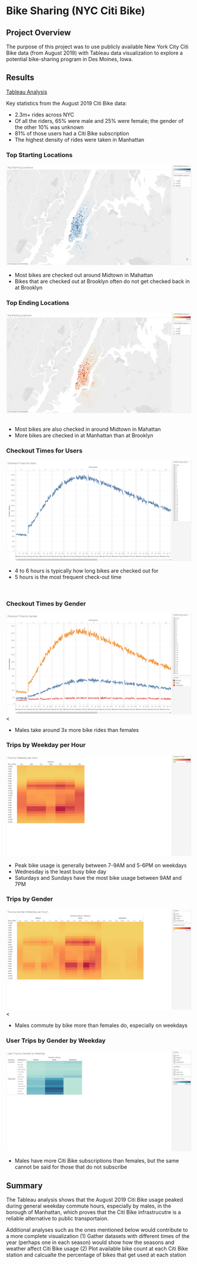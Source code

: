 # Bike Sharing (NYC Citi Bike)

## Project Overview
The purpose of this project was to use publicly available New York City Citi Bike data (from August 2019) with Tableau data visualization to explore a potential bike-sharing program in Des Moines, Iowa.<br/>

## Results
[Tableau Analysis](https://public.tableau.com/app/profile/stephen.tan2882/viz/NYCCitiBikeStory_16277767860180/NewYorkCityCitiBikeStory?publish=yes)

Key statistics from the August 2019 Citi Bike data:
- 2.3m+ rides across NYC
- Of all the riders, 65% were male and 25% were female; the gender of the other 10% was unknown
- 81% of those users had a Citi Bike subscription
- The highest density of rides were taken in Manhattan

### Top Starting Locations
![Top Starting Locations](Images/Top-Starting-Locations.png)
</br>
- Most bikes are checked out around Midtown in Mahattan
- Bikes that are checked out at Brooklyn often do not get checked back in at Brooklyn

### Top Ending Locations
![Top Ending Locations](Images/Top-Ending-Locations.png)</br>
</br>
- Most bikes are also checked in around Midtown in Mahattan
- More bikes are checked in at Manhattan than at Brooklyn

### Checkout Times for Users
![Checkout Times for Users](Images/Checkout-Times-for-Users.png)
</br>
- 4 to 6 hours is typically how long bikes are checked out for
- 5 hours is the most frequent check-out time
</br>

### Checkout Times by Gender
![Checkout Times by Gender](Images/Checkout-Times-by-Gender.png)<
</br>
- Males take around 3x more bike rides than females

### Trips by Weekday per Hour
![Trips by Weekday per Hour](Images/Trips-by-Weekday-per-Hour.png)
</br>
- Peak bike usage is generally between 7-9AM and 5-6PM on weekdays
- Wednesday is the least busy bike day
- Saturdays and Sundays have the most bike usage between 9AM and 7PM

### Trips by Gender
![Trips by Gender](Images/Trips-by-Gender-Weekday-per-Hour.png)<
</br>
- Males commute by bike more than females do, especially on weekdays

### User Trips by Gender by Weekday
![User Trips by Gender by Weekday](Images/User-Trips-by-Gender-by-Weekday.png)
</br>
- Males have more Citi Bike subscriptions than females, but the same cannot be said for those that do not subscribe

## Summary
The Tableau analysis shows that the August 2019 Citi Bike usage peaked during general weekday commute hours, especially by males, in the borough of Manhattan, which proves that the Citi Bike infrastrucutre is a reliable alternative to public transportaion.

Additional analyses such as the ones mentioned below would contribute to a more complete visualization
(1) Gather datasets with different times of the year (perhaps one in each season) would show how the seasons and weather affect Citi Bike usage
(2) Plot available bike count at each Citi Bike station and calcualte the percentage of bikes that get used at each station
